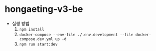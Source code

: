 # hongaeting-v3-be

- 실행 방법
  1. `npm install`
  2. `docker-compose --env-file ./.env.development --file docker-compose.dev.yml up -d`
  3. `npm run start:dev`
